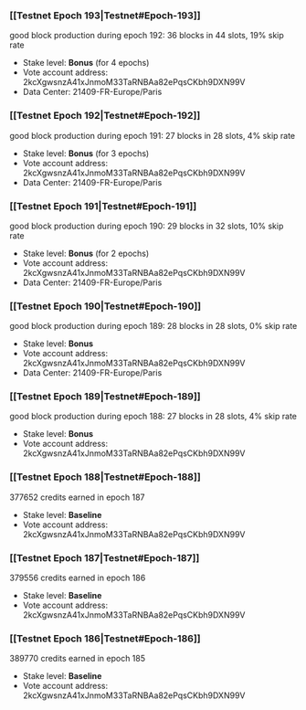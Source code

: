 ### [[Testnet Epoch 193|Testnet#Epoch-193]]
good block production during epoch 192: 36 blocks in 44 slots, 19% skip rate
* Stake level: **Bonus** (for 4 epochs)
* Vote account address: 2kcXgwsnzA41xJnmoM33TaRNBAa82ePqsCKbh9DXN99V
* Data Center: 21409-FR-Europe/Paris
### [[Testnet Epoch 192|Testnet#Epoch-192]]
good block production during epoch 191: 27 blocks in 28 slots, 4% skip rate
* Stake level: **Bonus** (for 3 epochs)
* Vote account address: 2kcXgwsnzA41xJnmoM33TaRNBAa82ePqsCKbh9DXN99V
* Data Center: 21409-FR-Europe/Paris
### [[Testnet Epoch 191|Testnet#Epoch-191]]
good block production during epoch 190: 29 blocks in 32 slots, 10% skip rate
* Stake level: **Bonus** (for 2 epochs)
* Vote account address: 2kcXgwsnzA41xJnmoM33TaRNBAa82ePqsCKbh9DXN99V
* Data Center: 21409-FR-Europe/Paris
### [[Testnet Epoch 190|Testnet#Epoch-190]]
good block production during epoch 189: 28 blocks in 28 slots, 0% skip rate
* Stake level: **Bonus**
* Vote account address: 2kcXgwsnzA41xJnmoM33TaRNBAa82ePqsCKbh9DXN99V
* Data Center: 21409-FR-Europe/Paris
### [[Testnet Epoch 189|Testnet#Epoch-189]]
good block production during epoch 188: 27 blocks in 28 slots, 4% skip rate
* Stake level: **Bonus**
* Vote account address: 2kcXgwsnzA41xJnmoM33TaRNBAa82ePqsCKbh9DXN99V
### [[Testnet Epoch 188|Testnet#Epoch-188]]
377652 credits earned in epoch 187
* Stake level: **Baseline**
* Vote account address: 2kcXgwsnzA41xJnmoM33TaRNBAa82ePqsCKbh9DXN99V
### [[Testnet Epoch 187|Testnet#Epoch-187]]
379556 credits earned in epoch 186
* Stake level: **Baseline**
* Vote account address: 2kcXgwsnzA41xJnmoM33TaRNBAa82ePqsCKbh9DXN99V
### [[Testnet Epoch 186|Testnet#Epoch-186]]
389770 credits earned in epoch 185
* Stake level: **Baseline**
* Vote account address: 2kcXgwsnzA41xJnmoM33TaRNBAa82ePqsCKbh9DXN99V